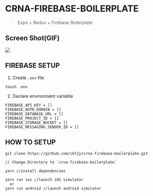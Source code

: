 # CRNA-FIREBASE-BOILERPLATE
> Expo + Redux + Firebase Boilerplate

## Screen Shot(GIF)
![](https://i.gyazo.com/1e63df67aeb355821e316a742572bd6b.gif)

## FIREBASE SETUP

1. Create `.env` file
```
touch .env
```

2. Declare environment variable
```
FIREBASE_API_KEY = []
FIREBASE_AUTH_DOMAIN = []
FIREBASE_DATABASE_URL = []
FIREBASE_PROJECT_ID = []
FIREBASE_STORAGE_BUCKET = []
FIREBASE_MESSAGING_SENDER_ID = []
```

## HOW TO SETUP
```
git clone https://github.com/ikt2y/crna-firebase-boilerplate.git

// Change Directory to `crna-firebase-boilerplate`

yarn //install dependencies

yarn run ios //launch iOS simulator
  or
yarn run android //launch android simulator
```

